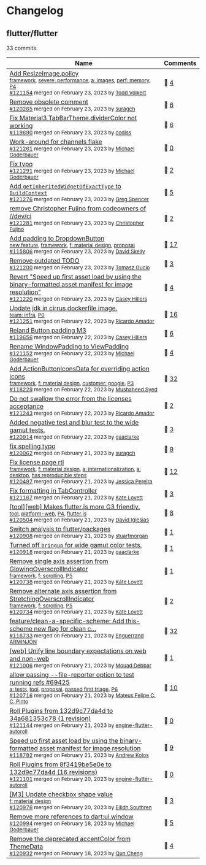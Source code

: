 # Changelog
## flutter/flutter

33 commits.

Name | Comments
-- | --
[Add ResizeImage.policy](https://github.com/flutter/flutter/pull/121154)<br /><sub>[framework](https://github.com/flutter/flutter/labels/framework), [severe: performance](https://github.com/flutter/flutter/labels/severe%3A%20performance), [a: images](https://github.com/flutter/flutter/labels/a%3A%20images), [perf: memory](https://github.com/flutter/flutter/labels/perf%3A%20memory), [P4](https://github.com/flutter/flutter/labels/P4)<br />[#121154](https://github.com/flutter/flutter/pull/121154) merged on February 23, 2023 by [Todd Volkert](https://github.com/tvolkert)</sub> | 💬 [4](https://github.com/flutter/flutter/pull/121154)
[Remove obsolete comment](https://github.com/flutter/flutter/pull/120265)<br /><sub>[#120265](https://github.com/flutter/flutter/pull/120265) merged on February 23, 2023 by [suragch](https://github.com/suragch)</sub> | 💬 [6](https://github.com/flutter/flutter/pull/120265)
[Fix Material3 TabBarTheme.dividerColor not working](https://github.com/flutter/flutter/pull/119690)<br /><sub>[#119690](https://github.com/flutter/flutter/pull/119690) merged on February 23, 2023 by [codiss](https://github.com/xuelongqy)</sub> | 💬 [6](https://github.com/flutter/flutter/pull/119690)
[Work-around for channels flake](https://github.com/flutter/flutter/pull/121261)<br /><sub>[#121261](https://github.com/flutter/flutter/pull/121261) merged on February 23, 2023 by [Michael Goderbauer](https://github.com/goderbauer)</sub> | 💬 [0](https://github.com/flutter/flutter/pull/121261)
[Fix typo](https://github.com/flutter/flutter/pull/121291)<br /><sub>[#121291](https://github.com/flutter/flutter/pull/121291) merged on February 23, 2023 by [Michael Goderbauer](https://github.com/goderbauer)</sub> | 💬 [2](https://github.com/flutter/flutter/pull/121291)
[Add `getInheritedWidgetOfExactType` to `BuildContext`](https://github.com/flutter/flutter/pull/121276)<br /><sub>[#121276](https://github.com/flutter/flutter/pull/121276) merged on February 23, 2023 by [Greg Spencer](https://github.com/gspencergoog)</sub> | 💬 [5](https://github.com/flutter/flutter/pull/121276)
[remove Christopher Fujino from codeowners of //dev/ci](https://github.com/flutter/flutter/pull/121281)<br /><sub>[#121281](https://github.com/flutter/flutter/pull/121281) merged on February 23, 2023 by [Christopher Fujino](https://github.com/christopherfujino)</sub> | 💬 [2](https://github.com/flutter/flutter/pull/121281)
[Add padding to DropdownButton](https://github.com/flutter/flutter/pull/115806)<br /><sub>[new feature](https://github.com/flutter/flutter/labels/new%20feature), [framework](https://github.com/flutter/flutter/labels/framework), [f: material design](https://github.com/flutter/flutter/labels/f%3A%20material%20design), [proposal](https://github.com/flutter/flutter/labels/proposal)<br />[#115806](https://github.com/flutter/flutter/pull/115806) merged on February 23, 2023 by [David Skelly](https://github.com/davidskelly)</sub> | 💬 [17](https://github.com/flutter/flutter/pull/115806)
[Remove outdated TODO](https://github.com/flutter/flutter/pull/121200)<br /><sub>[#121200](https://github.com/flutter/flutter/pull/121200) merged on February 23, 2023 by [Tomasz Gucio](https://github.com/tgucio)</sub> | 💬 [3](https://github.com/flutter/flutter/pull/121200)
[Revert "Speed up first asset load by using the binary-formatted asset manifest for image resolution"](https://github.com/flutter/flutter/pull/121220)<br /><sub>[#121220](https://github.com/flutter/flutter/pull/121220) merged on February 23, 2023 by [Casey Hillers](https://github.com/CaseyHillers)</sub> | 💬 [4](https://github.com/flutter/flutter/pull/121220)
[Update jdk in cirrus dockerfile image.](https://github.com/flutter/flutter/pull/121251)<br /><sub>[team: infra](https://github.com/flutter/flutter/labels/team%3A%20infra), [P0](https://github.com/flutter/flutter/labels/P0)<br />[#121251](https://github.com/flutter/flutter/pull/121251) merged on February 22, 2023 by [Ricardo Amador](https://github.com/ricardoamador)</sub> | 💬 [16](https://github.com/flutter/flutter/pull/121251)
[Reland Button padding M3](https://github.com/flutter/flutter/pull/119656)<br /><sub>[#119656](https://github.com/flutter/flutter/pull/119656) merged on February 22, 2023 by [Casey Hillers](https://github.com/CaseyHillers)</sub> | 💬 [6](https://github.com/flutter/flutter/pull/119656)
[Rename WindowPadding to ViewPadding](https://github.com/flutter/flutter/pull/121152)<br /><sub>[#121152](https://github.com/flutter/flutter/pull/121152) merged on February 22, 2023 by [Michael Goderbauer](https://github.com/goderbauer)</sub> | 💬 [4](https://github.com/flutter/flutter/pull/121152)
[Add ActionButtonIconsData for overriding action icons](https://github.com/flutter/flutter/pull/118229)<br /><sub>[framework](https://github.com/flutter/flutter/labels/framework), [f: material design](https://github.com/flutter/flutter/labels/f%3A%20material%20design), [customer: google](https://github.com/flutter/flutter/labels/customer%3A%20google), [P3](https://github.com/flutter/flutter/labels/P3)<br />[#118229](https://github.com/flutter/flutter/pull/118229) merged on February 22, 2023 by [Mushaheed Syed](https://github.com/predatorx7)</sub> | 💬 [32](https://github.com/flutter/flutter/pull/118229)
[Do not swallow the error from the licenses acceptance](https://github.com/flutter/flutter/pull/121243)<br /><sub>[#121243](https://github.com/flutter/flutter/pull/121243) merged on February 22, 2023 by [Ricardo Amador](https://github.com/ricardoamador)</sub> | 💬 [2](https://github.com/flutter/flutter/pull/121243)
[Added negative test and blur test to the wide gamut tests.](https://github.com/flutter/flutter/pull/120914)<br /><sub>[#120914](https://github.com/flutter/flutter/pull/120914) merged on February 22, 2023 by [gaaclarke](https://github.com/gaaclarke)</sub> | 💬 [3](https://github.com/flutter/flutter/pull/120914)
[fix spelling typo](https://github.com/flutter/flutter/pull/120062)<br /><sub>[#120062](https://github.com/flutter/flutter/pull/120062) merged on February 21, 2023 by [suragch](https://github.com/suragch)</sub> | 💬 [9](https://github.com/flutter/flutter/pull/120062)
[Fix license page rtl](https://github.com/flutter/flutter/pull/120497)<br /><sub>[framework](https://github.com/flutter/flutter/labels/framework), [f: material design](https://github.com/flutter/flutter/labels/f%3A%20material%20design), [a: internationalization](https://github.com/flutter/flutter/labels/a%3A%20internationalization), [a: desktop](https://github.com/flutter/flutter/labels/a%3A%20desktop), [has reproducible steps](https://github.com/flutter/flutter/labels/has%20reproducible%20steps)<br />[#120497](https://github.com/flutter/flutter/pull/120497) merged on February 21, 2023 by [Jessica Pereira](https://github.com/jehhxuxu)</sub> | 💬 [12](https://github.com/flutter/flutter/pull/120497)
[Fix formatting in TabController](https://github.com/flutter/flutter/pull/121167)<br /><sub>[#121167](https://github.com/flutter/flutter/pull/121167) merged on February 21, 2023 by [Kate Lovett](https://github.com/Piinks)</sub> | 💬 [3](https://github.com/flutter/flutter/pull/121167)
[[tool][web] Makes flutter.js more G3 friendly.](https://github.com/flutter/flutter/pull/120504)<br /><sub>[tool](https://github.com/flutter/flutter/labels/tool), [platform-web](https://github.com/flutter/flutter/labels/platform-web), [P4](https://github.com/flutter/flutter/labels/P4), [flutter.js](https://github.com/flutter/flutter/labels/flutter.js)<br />[#120504](https://github.com/flutter/flutter/pull/120504) merged on February 21, 2023 by [David Iglesias](https://github.com/ditman)</sub> | 💬 [8](https://github.com/flutter/flutter/pull/120504)
[Switch analysis to flutter/packages](https://github.com/flutter/flutter/pull/120908)<br /><sub>[#120908](https://github.com/flutter/flutter/pull/120908) merged on February 21, 2023 by [stuartmorgan](https://github.com/stuartmorgan)</sub> | 💬 [1](https://github.com/flutter/flutter/pull/120908)
[Turned off `bringup` for wide gamut color tests.](https://github.com/flutter/flutter/pull/120918)<br /><sub>[#120918](https://github.com/flutter/flutter/pull/120918) merged on February 21, 2023 by [gaaclarke](https://github.com/gaaclarke)</sub> | 💬 [1](https://github.com/flutter/flutter/pull/120918)
[Remove single axis assertion from GlowingOverscrollIndicator](https://github.com/flutter/flutter/pull/120738)<br /><sub>[framework](https://github.com/flutter/flutter/labels/framework), [f: scrolling](https://github.com/flutter/flutter/labels/f%3A%20scrolling), [P5](https://github.com/flutter/flutter/labels/P5)<br />[#120738](https://github.com/flutter/flutter/pull/120738) merged on February 21, 2023 by [Kate Lovett](https://github.com/Piinks)</sub> | 💬 [1](https://github.com/flutter/flutter/pull/120738)
[Remove alternate axis assertion from StretchingOverscrollIndicator](https://github.com/flutter/flutter/pull/120734)<br /><sub>[framework](https://github.com/flutter/flutter/labels/framework), [f: scrolling](https://github.com/flutter/flutter/labels/f%3A%20scrolling), [P5](https://github.com/flutter/flutter/labels/P5)<br />[#120734](https://github.com/flutter/flutter/pull/120734) merged on February 21, 2023 by [Kate Lovett](https://github.com/Piinks)</sub> | 💬 [2](https://github.com/flutter/flutter/pull/120734)
[feature/clean-a-specific-scheme: Add this-scheme new flag for clean c…](https://github.com/flutter/flutter/pull/116733)<br /><sub>[#116733](https://github.com/flutter/flutter/pull/116733) merged on February 21, 2023 by [Enguerrand ARMINJON](https://github.com/EArminjon)</sub> | 💬 [32](https://github.com/flutter/flutter/pull/116733)
[[web] Unify line boundary expectations on web and non-web](https://github.com/flutter/flutter/pull/121006)<br /><sub>[#121006](https://github.com/flutter/flutter/pull/121006) merged on February 21, 2023 by [Mouad Debbar](https://github.com/mdebbar)</sub> | 💬 [1](https://github.com/flutter/flutter/pull/121006)
[allow passing --file-reporter option to test running refs #69425](https://github.com/flutter/flutter/pull/120716)<br /><sub>[a: tests](https://github.com/flutter/flutter/labels/a%3A%20tests), [tool](https://github.com/flutter/flutter/labels/tool), [proposal](https://github.com/flutter/flutter/labels/proposal), [passed first triage](https://github.com/flutter/flutter/labels/passed%20first%20triage), [P6](https://github.com/flutter/flutter/labels/P6)<br />[#120716](https://github.com/flutter/flutter/pull/120716) merged on February 21, 2023 by [Mateus Felipe C. C. Pinto](https://github.com/mateusfccp)</sub> | 💬 [10](https://github.com/flutter/flutter/pull/120716)
[Roll Plugins from 132d9c77da4d to 34a681353c78 (1 revision)](https://github.com/flutter/flutter/pull/121144)<br /><sub>[#121144](https://github.com/flutter/flutter/pull/121144) merged on February 21, 2023 by [engine-flutter-autoroll](https://github.com/engine-flutter-autoroll)</sub> | 💬 [0](https://github.com/flutter/flutter/pull/121144)
[Speed up first asset load by using the binary-formatted asset manifest for image resolution](https://github.com/flutter/flutter/pull/118782)<br /><sub>[#118782](https://github.com/flutter/flutter/pull/118782) merged on February 21, 2023 by [Andrew Kolos](https://github.com/andrewkolos)</sub> | 💬 [9](https://github.com/flutter/flutter/pull/118782)
[Roll Plugins from 8f3419be5e0e to 132d9c77da4d (16 revisions)](https://github.com/flutter/flutter/pull/121101)<br /><sub>[#121101](https://github.com/flutter/flutter/pull/121101) merged on February 20, 2023 by [engine-flutter-autoroll](https://github.com/engine-flutter-autoroll)</sub> | 💬 [0](https://github.com/flutter/flutter/pull/121101)
[[M3] Update checkbox shape value](https://github.com/flutter/flutter/pull/120976)<br /><sub>[f: material design](https://github.com/flutter/flutter/labels/f%3A%20material%20design)<br />[#120976](https://github.com/flutter/flutter/pull/120976) merged on February 20, 2023 by [Eilidh Southren](https://github.com/esouthren)</sub> | 💬 [3](https://github.com/flutter/flutter/pull/120976)
[Remove more references to dart:ui.window](https://github.com/flutter/flutter/pull/120994)<br /><sub>[#120994](https://github.com/flutter/flutter/pull/120994) merged on February 18, 2023 by [Michael Goderbauer](https://github.com/goderbauer)</sub> | 💬 [5](https://github.com/flutter/flutter/pull/120994)
[Remove the deprecated accentColor from ThemeData](https://github.com/flutter/flutter/pull/120932)<br /><sub>[#120932](https://github.com/flutter/flutter/pull/120932) merged on February 18, 2023 by [Qun Cheng](https://github.com/QuncCccccc)</sub> | 💬 [4](https://github.com/flutter/flutter/pull/120932)
